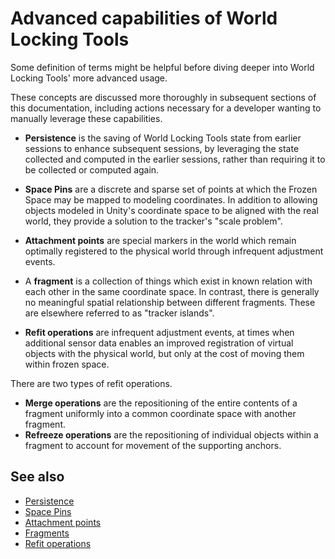 # Advanced capabilities of World Locking Tools

Some definition of terms might be helpful before diving deeper into World Locking Tools' more advanced usage. 

These concepts are discussed more thoroughly in subsequent sections of this documentation, including actions necessary for a developer wanting to manually leverage these capabilities.

* **Persistence** is the saving of World Locking Tools state from earlier sessions to enhance subsequent sessions, by leveraging the state collected and computed in the earlier sessions, rather than requiring it to be collected or computed again. 

* **Space Pins** are a discrete and sparse set of points at which the Frozen Space may be mapped to modeling coordinates. In addition to allowing objects modeled in Unity's coordinate space to be aligned with the real world, they provide a solution to the tracker's "scale problem". 

* **Attachment points** are special markers in the world which remain optimally registered to the physical world through infrequent adjustment events.

* A **fragment** is a collection of things which exist in known relation with each other in the same coordinate space. In contrast, there is generally no meaningful spatial relationship between different fragments. These are elsewhere referred to as "tracker islands".

* **Refit operations** are infrequent adjustment events, at times when additional sensor data enables an improved registration of virtual objects with the physical world, but only at the cost of moving them within frozen space.

There are two types of refit operations.

* **Merge operations** are the repositioning of the entire contents of a fragment uniformly into a common coordinate space with another fragment.
* **Refreeze operations** are the repositioning of individual objects within a fragment to account for movement of the supporting anchors.

## See also

* [Persistence](Advanced/Persistence.md)
* [Space Pins](Advanced/SpacePins.md)
* [Attachment points](Advanced/AttachmentPoints.md)
* [Fragments](Advanced/Fragments.md)
* [Refit operations](Advanced/RefitOperations.md)
